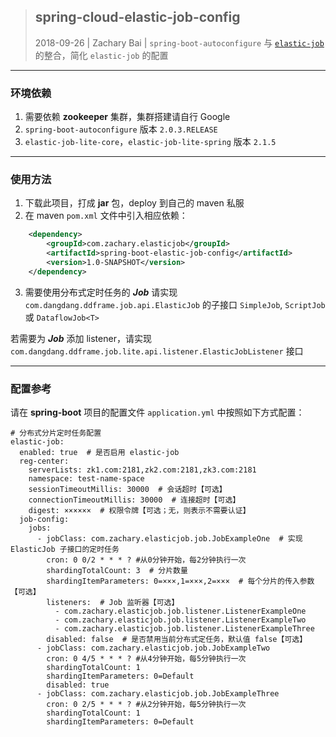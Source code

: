 > ## spring-cloud-elastic-job-config
> 2018-09-26 | Zachary Bai | `spring-boot-autoconfigure` 与 [`elastic-job`](http://elasticjob.io/) 的整合，简化 `elastic-job` 的配置

---
### 环境依赖

  1. 需要依赖 **zookeeper** 集群，集群搭建请自行 Google
  2. `spring-boot-autoconfigure` 版本 `2.0.3.RELEASE`
  3. `elastic-job-lite-core`，`elastic-job-lite-spring` 版本 `2.1.5`

---
### 使用方法
  1. 下载此项目，打成 **jar** 包，deploy 到自己的 maven 私服
  2. 在 maven `pom.xml` 文件中引入相应依赖：
```xml
    <dependency>
        <groupId>com.zachary.elasticjob</groupId>
        <artifactId>spring-boot-elastic-job-config</artifactId>
        <version>1.0-SNAPSHOT</version>
    </dependency>
```
  3. 需要使用分布式定时任务的 ***Job*** 请实现
`com.dangdang.ddframe.job.api.ElasticJob` 的子接口 `SimpleJob`, `ScriptJob` 或 `DataflowJob<T>`

  若需要为 ***Job*** 添加 listener，请实现 `com.dangdang.ddframe.job.lite.api.listener.ElasticJobListener` 接口

---
### 配置参考
请在 **spring-boot** 项目的配置文件 `application.yml` 中按照如下方式配置：

    # 分布式分片定时任务配置
    elastic-job:
      enabled: true  # 是否启用 elastic-job
      reg-center:
        serverLists: zk1.com:2181,zk2.com:2181,zk3.com:2181
        namespace: test-name-space
        sessionTimeoutMillis: 30000  # 会话超时【可选】
        connectionTimeoutMillis: 30000  # 连接超时【可选】
        digest: ××××××  # 权限令牌【可选；无，则表示不需要认证】
      job-config:
        jobs:
          - jobClass: com.zachary.elasticjob.job.JobExampleOne  # 实现 ElasticJob 子接口的定时任务
            cron: 0 0/2 * * * ? #从0分钟开始，每2分钟执行一次
            shardingTotalCount: 3  # 分片数量
            shardingItemParameters: 0=×××,1=×××,2=×××  # 每个分片的传入参数【可选】
            listeners:  # Job 监听器【可选】
              - com.zachary.elasticjob.job.listener.ListenerExampleOne
              - com.zachary.elasticjob.job.listener.ListenerExampleTwo
              - com.zachary.elasticjob.job.listener.ListenerExampleThree
            disabled: false  # 是否禁用当前分布式定任务，默认值 false【可选】
          - jobClass: com.zachary.elasticjob.job.JobExampleTwo
            cron: 0 4/5 * * * ? #从4分钟开始，每5分钟执行一次
            shardingTotalCount: 1
            shardingItemParameters: 0=Default
            disabled: true
          - jobClass: com.zachary.elasticjob.job.JobExampleThree
            cron: 0 2/5 * * * ? #从2分钟开始，每5分钟执行一次
            shardingTotalCount: 1
            shardingItemParameters: 0=Default
